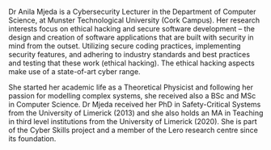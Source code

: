 Dr Anila Mjeda is a Cybersecurity Lecturer in the Department of Computer Science, at Munster Technological University (Cork Campus). Her research interests focus on ethical hacking and secure software development – the design and creation of software applications that are built with security in mind from the outset. Utilizing secure coding practices, implementing security features, and adhering to industry standards and best practices and testing that these work (ethical hacking). The ethical hacking aspects make use of a state-of-art cyber range.

She started her academic life as a Theoretical Physicist and following her passion for modelling complex systems, she received also a BSc and MSc in Computer Science. Dr Mjeda received her PhD in Safety-Critical Systems from the University of Limerick (2013) and she also holds an MA in Teaching in third level institutions from the University of Limerick (2020). She is part of the Cyber Skills project and a member of the Lero research centre since its foundation.